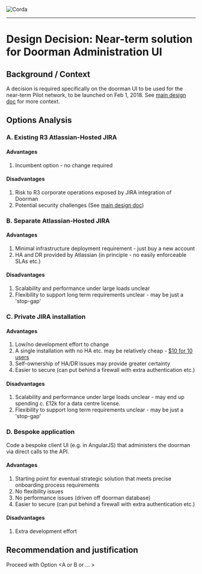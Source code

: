 ![Corda](https://www.corda.net/wp-content/uploads/2016/11/fg005_corda_b.png)

--------------------------------------------
Design Decision: Near-term solution for Doorman Administration UI
============================================

## Background / Context

A decision is required specifically on the doorman UI to be used for the near-term Pilot network, to be launched on Feb 1, 2018. See [main design doc](../design.md) for more context.

## Options Analysis

### A. Existing R3 Atlassian-Hosted JIRA

#### Advantages

1.    Incumbent option - no change required

#### Disadvantages

1.    Risk to R3 corporate operations exposed by JIRA integration of Doorman
2.    Potential security challenges (See [main design doc](../design.md))

### B. Separate Atlassian-Hosted JIRA

#### Advantages

1. Minimal infrastructure deployment requirement - just buy a new account
2. HA and DR provided by Atlassian (in principle - no easily enforceable SLAs etc.) 

#### Disadvantages

1. Scalability and performance under large loads unclear 
2. Flexibility to support long term requirements unclear - may be just a 'stop-gap'

### C. Private JIRA installation

#### Advantages

1. Low/no development effort to change
2. A single installation with no HA etc. may be relatively cheap - [$10 for 10 users ](https://www.atlassian.com/software/jira/pricing?tab=self-hosted)
3. Self-ownership of HA/DR issues may provide greater certainty
4. Easier to secure (can put behind a firewall with extra authentication etc.)

#### Disadvantages

1. Scalability and performance under large loads unclear - may end up spending c. £12k for a data centre license.
2. Flexibility to support long term requirements unclear - may be just a 'stop-gap'

### D. Bespoke application

Code a bespoke client UI (e.g. in AngularJS) that administers the doorman via direct calls to the API. 

#### Advantages

1. Starting point for eventual strategic solution that meets precise onboarding process requirements
2. No flexibility issues
3. No performance issues (driven off doorman database)
4. Easier to secure (can put behind a firewall with extra authentication etc.)

#### Disadvantages

1. Extra development effort​

## Recommendation and justification

Proceed with Option <A or B or ... > 
